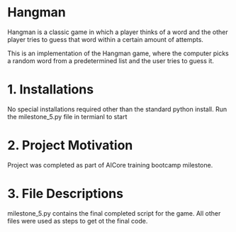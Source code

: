 # Hangman
Hangman is a classic game in which a player thinks of a word and the other player tries to guess that word within a certain amount of attempts.

This is an implementation of the Hangman game, where the computer picks a random word from a predetermined list and the user tries to guess it. 

# 1. Installations
No special installations required other than the standard python install. Run the milestone_5.py file in termianl to start

# 2. Project Motivation
Project was completed as part of AICore training bootcamp milestone.

# 3. File Descriptions
milestone_5.py contains the final completed script for the game. All other files were used as steps to get ot the final code. 
